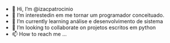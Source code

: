 - 👋 Hi, I’m @izacpatrocinio
- 👀 I’m interestedin  em me tornar um programador conceituado.
- 🌱 I’m currently learning  análise e desenvolvimento de sistema
- 💞️ I’m looking to collaborate on  projetos escritos em python
- 📫 How to reach me ...

<!---
ZackHardware/ZackHardware is a ✨ special ✨ repository because its `README.md` (this file) appears on your GitHub profile.
You can click the Preview link to take a look at your changes.
--->
